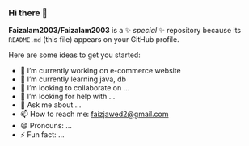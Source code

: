 ### Hi there 👋

**Faizalam2003/Faizalam2003** is a ✨ _special_ ✨ repository because its `README.md` (this file) appears on your GitHub profile.

Here are some ideas to get you started:

- 🔭 I’m currently working on e-commerce website
- 🌱 I’m currently learning java, db
- 👯 I’m looking to collaborate on ...
- 🤔 I’m looking for help with ...
- 💬 Ask me about ...
- 📫 How to reach me: faizjawed2@gmail.com
- 😄 Pronouns: ...
- ⚡ Fun fact: ...
